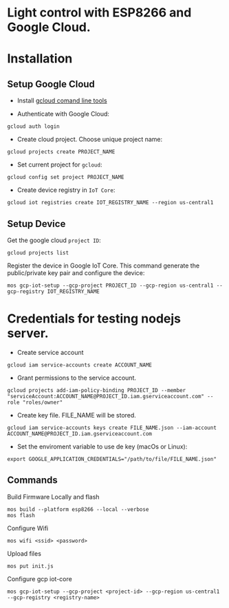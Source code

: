 # Light control with ESP8266 and Google Cloud.

# Installation

## Setup Google Cloud

* Install [gcloud comand line tools](https://cloud.google.com/sdk/docs/quickstart-macos) 

* Authenticate with Google Cloud:
```
gcloud auth login
```
* Create cloud project. Choose unique project name:
```
gcloud projects create PROJECT_NAME
```
* Set current project for `gcloud`:
```
gcloud config set project PROJECT_NAME
```
* Create device registry in `IoT Core`:
```
gcloud iot registries create IOT_REGISTRY_NAME --region us-central1
```

## Setup Device

Get the google cloud `project ID`:
```
gcloud projects list
```

Register the device in Google IoT Core. This command generate the public/private key pair and configure the device:

```
mos gcp-iot-setup --gcp-project PROJECT_ID --gcp-region us-central1 --gcp-registry IOT_REGISTRY_NAME
```

# Credentials for testing nodejs server.

* Create service account
```
gcloud iam service-accounts create ACCOUNT_NAME
```
* Grant permissions to the service account.
```
gcloud projects add-iam-policy-binding PROJECT_ID --member "serviceAccount:ACCOUNT_NAME@PROJECT_ID.iam.gserviceaccount.com" --role "roles/owner"
```
* Create key file. FILE_NAME will be stored.
```
gcloud iam service-accounts keys create FILE_NAME.json --iam-account ACCOUNT_NAME@PROJECT_ID.iam.gserviceaccount.com
```
* Set the enviroment variable to use de key (macOs or Linux):
```
export GOOGLE_APPLICATION_CREDENTIALS="/path/to/file/FILE_NAME.json"
```



## Commands

Build Firmware Locally and flash
```
mos build --platform esp8266 --local --verbose
mos flash 
```

Configure Wifi
```
mos wifi <ssid> <password>
```

Upload files
```
mos put init.js 
```

Configure gcp iot-core
```
mos gcp-iot-setup --gcp-project <project-id> --gcp-region us-central1 --gcp-registry <registry-name>
```